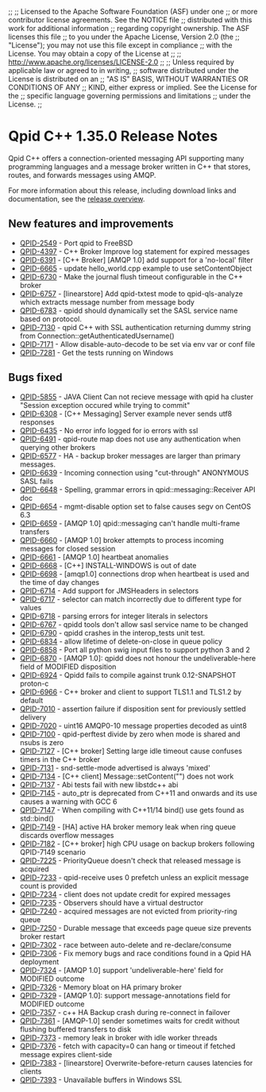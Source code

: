 ;;
;; Licensed to the Apache Software Foundation (ASF) under one
;; or more contributor license agreements.  See the NOTICE file
;; distributed with this work for additional information
;; regarding copyright ownership.  The ASF licenses this file
;; to you under the Apache License, Version 2.0 (the
;; "License"); you may not use this file except in compliance
;; with the License.  You may obtain a copy of the License at
;; 
;;   http://www.apache.org/licenses/LICENSE-2.0
;; 
;; Unless required by applicable law or agreed to in writing,
;; software distributed under the License is distributed on an
;; "AS IS" BASIS, WITHOUT WARRANTIES OR CONDITIONS OF ANY
;; KIND, either express or implied.  See the License for the
;; specific language governing permissions and limitations
;; under the License.
;;

# Qpid C++ 1.35.0 Release Notes

Qpid C++ offers a connection-oriented messaging API supporting many
programming languages and a message broker written in C++ that stores,
routes, and forwards messages using AMQP.

For more information about this release, including download links and
documentation, see the [release overview](index.html).


## New features and improvements

 - [QPID-2549](https://issues.apache.org/jira/browse/QPID-2549) - Port qpid to FreeBSD
 - [QPID-4397](https://issues.apache.org/jira/browse/QPID-4397) - C++ Broker Improve log statement for expired messages
 - [QPID-6391](https://issues.apache.org/jira/browse/QPID-6391) - [C++ Broker] [AMQP 1.0] add support for a 'no-local' filter
 - [QPID-6665](https://issues.apache.org/jira/browse/QPID-6665) - update hello_world.cpp example to use setContentObject
 - [QPID-6730](https://issues.apache.org/jira/browse/QPID-6730) - Make the journal flush timeout configurable in the C++ broker
 - [QPID-6757](https://issues.apache.org/jira/browse/QPID-6757) - [linearstore] Add qpid-txtest mode to qpid-qls-analyze which extracts message number from message body
 - [QPID-6783](https://issues.apache.org/jira/browse/QPID-6783) - qpidd should dynamically set the SASL service name based on protocol.
 - [QPID-7130](https://issues.apache.org/jira/browse/QPID-7130) - qpid C++ with SSL authentication returning dummy string from Connection::getAuthenticatedUsername()
 - [QPID-7171](https://issues.apache.org/jira/browse/QPID-7171) - Allow disable-auto-decode to be set via env var or conf file
 - [QPID-7281](https://issues.apache.org/jira/browse/QPID-7281) - Get the tests running on Windows

## Bugs fixed

 - [QPID-5855](https://issues.apache.org/jira/browse/QPID-5855) - JAVA Client Can not recieve message with qpid ha cluster "Session exception occured while trying to commit"
 - [QPID-6308](https://issues.apache.org/jira/browse/QPID-6308) - [C++ Messaging] Server example never sends utf8 responses
 - [QPID-6435](https://issues.apache.org/jira/browse/QPID-6435) - No error info logged for io errors with ssl
 - [QPID-6491](https://issues.apache.org/jira/browse/QPID-6491) - qpid-route map does not use any authentication when querying other brokers
 - [QPID-6577](https://issues.apache.org/jira/browse/QPID-6577) - HA - backup broker messages are larger than primary messages.
 - [QPID-6639](https://issues.apache.org/jira/browse/QPID-6639) - Incoming connection using "cut-through" ANONYMOUS SASL fails
 - [QPID-6648](https://issues.apache.org/jira/browse/QPID-6648) - Spelling, grammar errors in qpid::messaging::Receiver API doc
 - [QPID-6654](https://issues.apache.org/jira/browse/QPID-6654) - mgmt-disable option set to false causes segv on CentOS 6.3
 - [QPID-6659](https://issues.apache.org/jira/browse/QPID-6659) - [AMQP 1.0] qpid::messaging can't handle multi-frame transfers
 - [QPID-6660](https://issues.apache.org/jira/browse/QPID-6660) - [AMQP 1.0] broker attempts to process incoming messages for closed session
 - [QPID-6661](https://issues.apache.org/jira/browse/QPID-6661) - [AMQP 1.0] heartbeat anomalies
 - [QPID-6668](https://issues.apache.org/jira/browse/QPID-6668) - [C++] INSTALL-WINDOWS is out of date
 - [QPID-6698](https://issues.apache.org/jira/browse/QPID-6698) - [amqp1.0] connections drop when heartbeat is used and the time of day changes
 - [QPID-6714](https://issues.apache.org/jira/browse/QPID-6714) - Add support for JMSHeaders in selectors
 - [QPID-6717](https://issues.apache.org/jira/browse/QPID-6717) - selector can match incorrectly due to different type for values
 - [QPID-6718](https://issues.apache.org/jira/browse/QPID-6718) - parsing errors for integer literals in selectors
 - [QPID-6767](https://issues.apache.org/jira/browse/QPID-6767) - qpidd tools don't allow sasl service name to be changed
 - [QPID-6790](https://issues.apache.org/jira/browse/QPID-6790) - qpidd crashes in the interop_tests unit test.
 - [QPID-6834](https://issues.apache.org/jira/browse/QPID-6834) - allow lifetime of delete-on-close in queue policy
 - [QPID-6858](https://issues.apache.org/jira/browse/QPID-6858) - Port all python swig input files to support python 3 and 2
 - [QPID-6870](https://issues.apache.org/jira/browse/QPID-6870) - [AMQP 1.0]: qpidd does not honour the undeliverable-here field of MODIFIED disposition
 - [QPID-6924](https://issues.apache.org/jira/browse/QPID-6924) - Qpidd fails to compile against trunk 0.12-SNAPSHOT proton-c
 - [QPID-6966](https://issues.apache.org/jira/browse/QPID-6966) - C++ broker and client to support TLS1.1 and TLS1.2 by default
 - [QPID-7010](https://issues.apache.org/jira/browse/QPID-7010) - assertion failure if disposition sent for previously settled delivery
 - [QPID-7020](https://issues.apache.org/jira/browse/QPID-7020) - uint16 AMQP0-10 message properties decoded as uint8
 - [QPID-7100](https://issues.apache.org/jira/browse/QPID-7100) - qpid-perftest divide by zero when mode is shared and nsubs is zero
 - [QPID-7127](https://issues.apache.org/jira/browse/QPID-7127) - [C++ broker] Setting large idle timeout cause confuses timers in the C++ broker
 - [QPID-7131](https://issues.apache.org/jira/browse/QPID-7131) - snd-settle-mode advertised is always 'mixed'
 - [QPID-7134](https://issues.apache.org/jira/browse/QPID-7134) - [C++ client] Message::setContent("") does not work
 - [QPID-7137](https://issues.apache.org/jira/browse/QPID-7137) - Abi tests fail with new libstdc++ abi
 - [QPID-7145](https://issues.apache.org/jira/browse/QPID-7145) - auto_ptr is deprecated from C++11 and onwards and its use causes a warning with GCC 6
 - [QPID-7147](https://issues.apache.org/jira/browse/QPID-7147) - When compiling with C++11/14 bind() use gets found as std::bind()
 - [QPID-7149](https://issues.apache.org/jira/browse/QPID-7149) - [HA] active HA broker memory leak when ring queue discards overflow messages
 - [QPID-7182](https://issues.apache.org/jira/browse/QPID-7182) - [C++ broker] high CPU usage on backup brokers following QPID-7149 scenario
 - [QPID-7225](https://issues.apache.org/jira/browse/QPID-7225) - PriorityQueue doesn't check that released message is acquired
 - [QPID-7233](https://issues.apache.org/jira/browse/QPID-7233) - qpid-receive uses 0 prefetch unless an explicit message count is provided
 - [QPID-7234](https://issues.apache.org/jira/browse/QPID-7234) - client does not update credit for expired messages
 - [QPID-7235](https://issues.apache.org/jira/browse/QPID-7235) - Observers should have a virtual destructor
 - [QPID-7240](https://issues.apache.org/jira/browse/QPID-7240) - acquired messages are not evicted from priority-ring queue
 - [QPID-7250](https://issues.apache.org/jira/browse/QPID-7250) - Durable message that exceeds page queue size prevents broker restart
 - [QPID-7302](https://issues.apache.org/jira/browse/QPID-7302) - race between auto-delete and re-declare/consume 
 - [QPID-7306](https://issues.apache.org/jira/browse/QPID-7306) - Fix memory bugs and race conditions found in a Qpid HA deployment
 - [QPID-7324](https://issues.apache.org/jira/browse/QPID-7324) - [AMQP 1.0] support 'undeliverable-here' field for MODIFIED outcome
 - [QPID-7326](https://issues.apache.org/jira/browse/QPID-7326) - Memory bloat on HA primary broker
 - [QPID-7329](https://issues.apache.org/jira/browse/QPID-7329) - [AMQP 1.0]: support message-annotations field for MODIFIED outcome
 - [QPID-7357](https://issues.apache.org/jira/browse/QPID-7357) - c++ HA Backup crash during re-connect in failover
 - [QPID-7361](https://issues.apache.org/jira/browse/QPID-7361) - [AMQP-1.0] sender sometimes waits for credit without flushing buffered transfers to disk
 - [QPID-7373](https://issues.apache.org/jira/browse/QPID-7373) - memory leak in broker with idle worker threads
 - [QPID-7376](https://issues.apache.org/jira/browse/QPID-7376) - fetch with capacity=0 can hang or timeout if fetched message expires client-side
 - [QPID-7383](https://issues.apache.org/jira/browse/QPID-7383) - [linearstore] Overwrite-before-return causes latencies for clients
 - [QPID-7393](https://issues.apache.org/jira/browse/QPID-7393) - Unavailable buffers in Windows SSL
